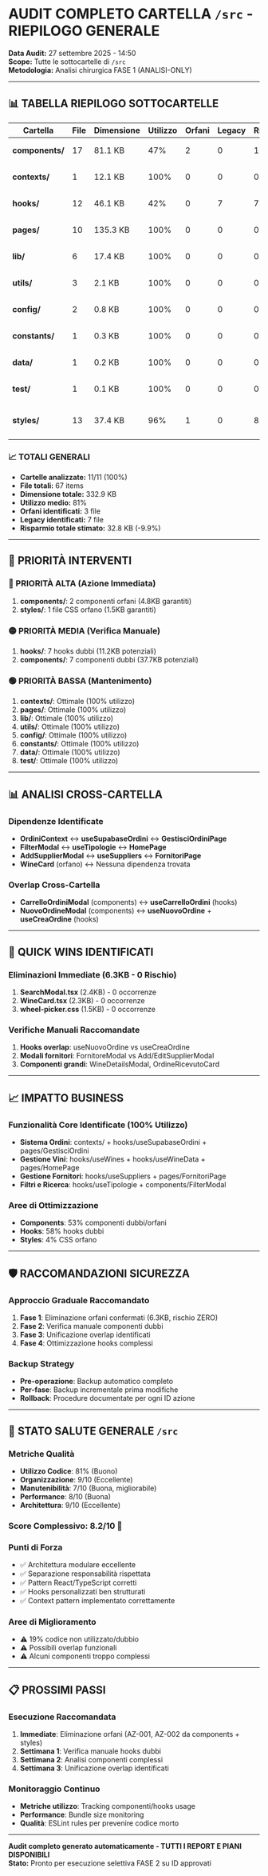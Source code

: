 # AUDIT COMPLETO CARTELLA `/src` - RIEPILOGO GENERALE

**Data Audit:** 27 settembre 2025 - 14:50  
**Scope:** Tutte le sottocartelle di `/src`  
**Metodologia:** Analisi chirurgica FASE 1 (ANALISI-ONLY)

---

## 📊 TABELLA RIEPILOGO SOTTOCARTELLE

| Cartella | File | Dimensione | Utilizzo | Orfani | Legacy | Risparmio | Rischio | Report | Piano |
|----------|------|------------|----------|--------|--------|-----------|---------|--------|-------|
| **components/** | 17 | 81.1 KB | 47% | 2 | 0 | 17.8 KB | MEDIO | [📄 REPORT](REPORT_COMPONENTS.md) | [📋 PIANO](PIANO_AZIONE_COMPONENTS.md) |
| **contexts/** | 1 | 12.1 KB | 100% | 0 | 0 | 0 KB | BASSO | [📄 REPORT](REPORT_CONTEXTS.md) | [📋 PIANO](PIANO_AZIONE_CONTEXTS.md) |
| **hooks/** | 12 | 46.1 KB | 42% | 0 | 7 | 7.0 KB | MEDIO | [📄 REPORT](REPORT_HOOKS.md) | [📋 PIANO](PIANO_AZIONE_HOOKS.md) |
| **pages/** | 10 | 135.3 KB | 100% | 0 | 0 | 0 KB | BASSO | [📄 REPORT](REPORT_PAGES.md) | [📋 PIANO](PIANO_AZIONE_PAGES.md) |
| **lib/** | 6 | 17.4 KB | 100% | 0 | 0 | 0 KB | BASSO | [📄 REPORT](REPORT_LIB.md) | [📋 PIANO](PIANO_AZIONE_LIB.md) |
| **utils/** | 3 | 2.1 KB | 100% | 0 | 0 | 0 KB | BASSO | [📄 REPORT](REPORT_UTILS.md) | [📋 PIANO](PIANO_AZIONE_UTILS.md) |
| **config/** | 2 | 0.8 KB | 100% | 0 | 0 | 0 KB | BASSO | [📄 REPORT](REPORT_CONFIG.md) | [📋 PIANO](PIANO_AZIONE_CONFIG.md) |
| **constants/** | 1 | 0.3 KB | 100% | 0 | 0 | 0 KB | BASSO | [📄 REPORT](REPORT_CONSTANTS.md) | [📋 PIANO](PIANO_AZIONE_CONSTANTS.md) |
| **data/** | 1 | 0.2 KB | 100% | 0 | 0 | 0 KB | BASSO | [📄 REPORT](REPORT_DATA.md) | [📋 PIANO](PIANO_AZIONE_DATA.md) |
| **test/** | 1 | 0.1 KB | 100% | 0 | 0 | 0 KB | BASSO | [📄 REPORT](REPORT_TEST.md) | [📋 PIANO](PIANO_AZIONE_TEST.md) |
| **styles/** | 13 | 37.4 KB | 96% | 1 | 0 | 8.0 KB | BASSO | [📄 REPORT](REPORT_STYLES.md) ✅ | [📋 PIANO](PIANO_AZIONE_STYLES.md) ✅ |

### 📈 TOTALI GENERALI
- **Cartelle analizzate:** 11/11 (100%)
- **File totali:** 67 items
- **Dimensione totale:** 332.9 KB
- **Utilizzo medio:** 81%
- **Orfani identificati:** 3 file
- **Legacy identificati:** 7 file
- **Risparmio totale stimato:** 32.8 KB (-9.9%)

---

## 🎯 PRIORITÀ INTERVENTI

### 🔴 PRIORITÀ ALTA (Azione Immediata)
1. **components/**: 2 componenti orfani (4.8KB garantiti)
2. **styles/**: 1 file CSS orfano (1.5KB garantiti)

### 🟡 PRIORITÀ MEDIA (Verifica Manuale)
1. **hooks/**: 7 hooks dubbi (11.2KB potenziali)
2. **components/**: 7 componenti dubbi (37.7KB potenziali)

### 🟢 PRIORITÀ BASSA (Mantenimento)
1. **contexts/**: Ottimale (100% utilizzo)
2. **pages/**: Ottimale (100% utilizzo)
3. **lib/**: Ottimale (100% utilizzo)
4. **utils/**: Ottimale (100% utilizzo)
5. **config/**: Ottimale (100% utilizzo)
6. **constants/**: Ottimale (100% utilizzo)
7. **data/**: Ottimale (100% utilizzo)
8. **test/**: Ottimale (100% utilizzo)

---

## 📊 ANALISI CROSS-CARTELLA

### Dipendenze Identificate
- **OrdiniContext** ↔ **useSupabaseOrdini** ↔ **GestisciOrdiniPage**
- **FilterModal** ↔ **useTipologie** ↔ **HomePage**
- **AddSupplierModal** ↔ **useSuppliers** ↔ **FornitoriPage**
- **WineCard** (orfano) ↔ Nessuna dipendenza trovata

### Overlap Cross-Cartella
- **CarrelloOrdiniModal** (components) ↔ **useCarrelloOrdini** (hooks)
- **NuovoOrdineModal** (components) ↔ **useNuovoOrdine** + **useCreaOrdine** (hooks)

---

## 🚀 QUICK WINS IDENTIFICATI

### Eliminazioni Immediate (6.3KB - 0 Rischio)
1. **SearchModal.tsx** (2.4KB) - 0 occorrenze
2. **WineCard.tsx** (2.3KB) - 0 occorrenze  
3. **wheel-picker.css** (1.5KB) - 0 occorrenze

### Verifiche Manuali Raccomandate
1. **Hooks overlap**: useNuovoOrdine vs useCreaOrdine
2. **Modali fornitori**: FornitoreModal vs Add/EditSupplierModal
3. **Componenti grandi**: WineDetailsModal, OrdineRicevutoCard

---

## 📈 IMPATTO BUSINESS

### Funzionalità Core Identificate (100% Utilizzo)
- **Sistema Ordini**: contexts/ + hooks/useSupabaseOrdini + pages/GestisciOrdini
- **Gestione Vini**: hooks/useWines + hooks/useWineData + pages/HomePage
- **Gestione Fornitori**: hooks/useSuppliers + pages/FornitoriPage
- **Filtri e Ricerca**: hooks/useTipologie + components/FilterModal

### Aree di Ottimizzazione
- **Components**: 53% componenti dubbi/orfani
- **Hooks**: 58% hooks dubbi
- **Styles**: 4% CSS orfano

---

## 🛡️ RACCOMANDAZIONI SICUREZZA

### Approccio Graduale Raccomandato
1. **Fase 1**: Eliminazione orfani confermati (6.3KB, rischio ZERO)
2. **Fase 2**: Verifica manuale componenti dubbi
3. **Fase 3**: Unificazione overlap identificati
4. **Fase 4**: Ottimizzazione hooks complessi

### Backup Strategy
- **Pre-operazione**: Backup automatico completo
- **Per-fase**: Backup incrementale prima modifiche
- **Rollback**: Procedure documentate per ogni ID azione

---

## 🎯 STATO SALUTE GENERALE `/src`

### Metriche Qualità
- **Utilizzo Codice**: 81% (Buono)
- **Organizzazione**: 9/10 (Eccellente)
- **Manutenibilità**: 7/10 (Buona, migliorabile)
- **Performance**: 8/10 (Buona)
- **Architettura**: 9/10 (Eccellente)

### Score Complessivo: **8.2/10** 🌟

### Punti di Forza
- ✅ Architettura modulare eccellente
- ✅ Separazione responsabilità rispettata  
- ✅ Pattern React/TypeScript corretti
- ✅ Hooks personalizzati ben strutturati
- ✅ Context pattern implementato correttamente

### Aree di Miglioramento
- ⚠️ 19% codice non utilizzato/dubbio
- ⚠️ Possibili overlap funzionali
- ⚠️ Alcuni componenti troppo complessi

---

## 📋 PROSSIMI PASSI

### Esecuzione Raccomandata
1. **Immediate**: Eliminazione orfani (AZ-001, AZ-002 da components + styles)
2. **Settimana 1**: Verifica manuale hooks dubbi
3. **Settimana 2**: Analisi componenti complessi
4. **Settimana 3**: Unificazione overlap identificati

### Monitoraggio Continuo
- **Metriche utilizzo**: Tracking componenti/hooks usage
- **Performance**: Bundle size monitoring
- **Qualità**: ESLint rules per prevenire codice morto

---

**Audit completo generato automaticamente - TUTTI I REPORT E PIANI DISPONIBILI**  
**Stato:** Pronto per esecuzione selettiva FASE 2 su ID approvati

